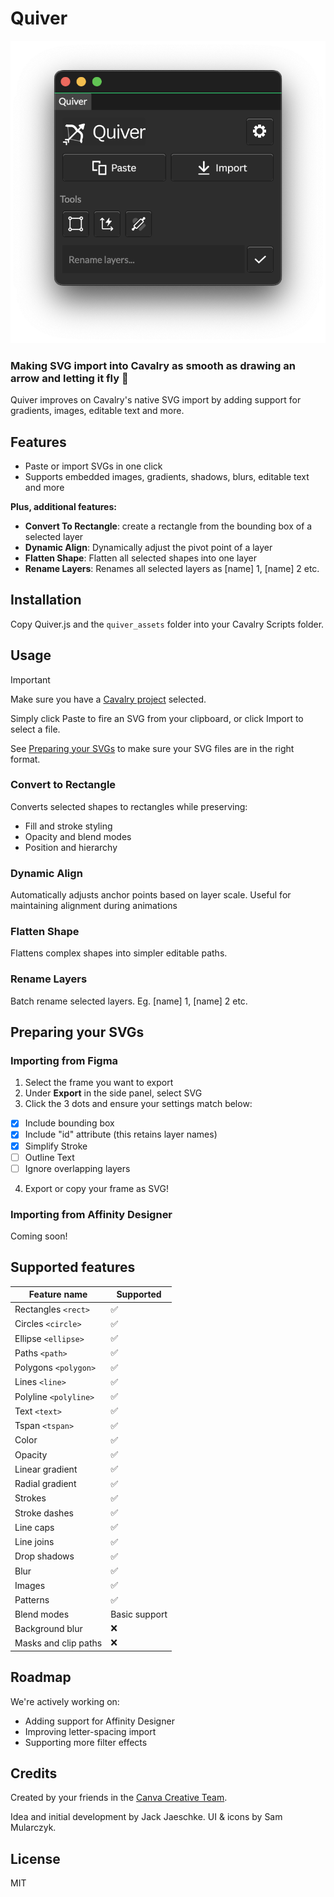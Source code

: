 # Quiver
![Screenshot of the Quiver UI.](/docs/quiver-screenshot.png)

### Making SVG import into Cavalry as smooth as drawing an arrow and letting it fly 🏹

Quiver improves on Cavalry's native SVG import by adding support for gradients, images, editable text and more.


## Features
- Paste or import SVGs in one click
- Supports embedded images, gradients, shadows, blurs, editable text and more

**Plus, additional features:**
- **Convert To Rectangle**: create a rectangle from the bounding box of a selected layer
- **Dynamic Align**: Dynamically adjust the pivot point of a layer
- **Flatten Shape**: Flatten all selected shapes into one layer
- **Rename Layers**: Renames all selected layers as [name] 1, [name] 2 etc. 


## Installation
Copy Quiver.js and the `quiver_assets` folder into your Cavalry Scripts folder.

## Usage

> [!IMPORTANT]
> Make sure you have a [Cavalry project](https://docs.cavalry.scenegroup.co/user-interface/menus/window-menu/assets-window/project-settings/) selected.

Simply click Paste to fire an SVG from your clipboard, or click Import to select a file. 

See [Preparing your SVGs](#preparing-your-svgs) to make sure your SVG files are in the right format.


### Convert to Rectangle
Converts selected shapes to rectangles while preserving:
- Fill and stroke styling
- Opacity and blend modes
- Position and hierarchy

### Dynamic Align
Automatically adjusts anchor points based on layer scale. Useful for maintaining alignment during animations

### Flatten Shape
Flattens complex shapes into simpler editable paths.

### Rename Layers
Batch rename selected layers. Eg. [name] 1, [name] 2 etc. 


## Preparing your SVGs

### Importing from Figma
1. Select the frame you want to export
2. Under **Export** in the side panel, select SVG
3. Click the 3 dots and ensure your settings match below:
- [x] Include bounding box
- [x] Include "id" attribute (this retains layer names)
- [x] Simplify Stroke
- [ ] Outline Text
- [ ] Ignore overlapping layers
4. Export or copy your frame as SVG!

### Importing from Affinity Designer
Coming soon!


## Supported features

| Feature name  | Supported |
| ------------- | ------------- |
| Rectangles `<rect>`  | ✅  |
| Circles `<circle>`  | ✅  |
| Ellipse `<ellipse>`  | ✅  |
| Paths `<path>`  | ✅  |
| Polygons `<polygon>`  | ✅  |
| Lines `<line>`  | ✅  |
| Polyline `<polyline>`  | ✅  |
| Text `<text>`  | ✅  |
| Tspan `<tspan>`  | ✅  |
| Color  | ✅  |
| Opacity  | ✅  |
| Linear gradient  | ✅  |
| Radial gradient  | ✅  |
| Strokes  | ✅  |
| Stroke dashes  | ✅  |
| Line caps  | ✅  |
| Line joins  | ✅  |
| Drop shadows  | ✅  |
| Blur  | ✅  |
| Images  | ✅  |
| Patterns  | ✅  |
| Blend modes  | Basic support |
| Background blur  | ❌  |
| Masks and clip paths  | ❌  |












## Roadmap
We're actively working on:
- Adding support for Affinity Designer
- Improving letter-spacing import
- Supporting more filter effects

## Credits
Created by your friends in the [Canva Creative Team](https://canvacreative.team). 

Idea and initial development by Jack Jaeschke. UI & icons by Sam Mularczyk.

## License
MIT